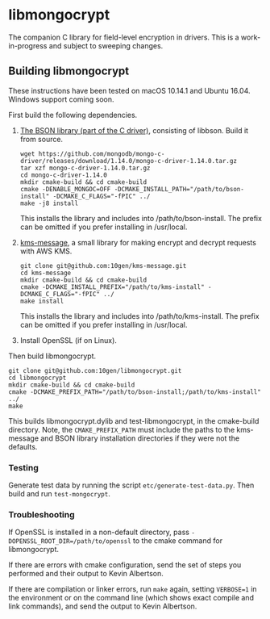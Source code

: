 # libmongocrypt #
The companion C library for field-level encryption in drivers. This is a work-in-progress and subject to sweeping changes.

## Building libmongocrypt ##
These instructions have been tested on macOS 10.14.1 and Ubuntu 16.04. Windows support coming soon.

First build the following dependencies.

1. [The BSON library (part of the C driver)](https://github.com/mongodb/mongo-c-driver), consisting of libbson. Build it from source.
   ```
   wget https://github.com/mongodb/mongo-c-driver/releases/download/1.14.0/mongo-c-driver-1.14.0.tar.gz
   tar xzf mongo-c-driver-1.14.0.tar.gz
   cd mongo-c-driver-1.14.0
   mkdir cmake-build && cd cmake-build
   cmake -DENABLE_MONGOC=OFF -DCMAKE_INSTALL_PATH="/path/to/bson-install" -DCMAKE_C_FLAGS="-fPIC" ../
   make -j8 install
   ```
   This installs the library and includes into /path/to/bson-install. The prefix can be omitted if you prefer installing in /usr/local.
2. [kms-message](https://github.com/10gen/kms-message), a small library for making encrypt and decrypt requests with AWS KMS.

   ```
   git clone git@github.com:10gen/kms-message.git
   cd kms-message
   mkdir cmake-build && cd cmake-build
   cmake -DCMAKE_INSTALL_PREFIX="/path/to/kms-install" -DCMAKE_C_FLAGS="-fPIC" ../
   make install
   ```
   This installs the library and includes into /path/to/kms-install. The prefix can be omitted if you prefer installing in /usr/local.
   
3. Install OpenSSL (if on Linux).

Then build libmongocrypt.

```
git clone git@github.com:10gen/libmongocrypt.git
cd libmongocrypt
mkdir cmake-build && cd cmake-build
cmake -DCMAKE_PREFIX_PATH="/path/to/bson-install;/path/to/kms-install" ../
make
```

This builds libmongocrypt.dylib and test-libmongocrypt, in the cmake-build directory. Note, the `CMAKE_PREFIX_PATH` must include the paths to the kms-message and BSON library installation directories if they were not the defaults.

### Testing ###
Generate test data by running the script `etc/generate-test-data.py`. Then build and run `test-mongocrypt`.

### Troubleshooting ###
If OpenSSL is installed in a non-default directory, pass `-DOPENSSL_ROOT_DIR=/path/to/openssl` to the cmake command for libmongocrypt. 

If there are errors with cmake configuration, send the set of steps you performed and their output to Kevin Albertson.

If there are compilation or linker errors, run `make` again, setting `VERBOSE=1` in the environment or on the command line (which shows exact compile and link commands), and send the output to Kevin Albertson.
